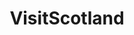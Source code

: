 ---
schema: default
title: VisitScotland
description: Non-departmental public body. Part of Scottish Government
logo: 'https://upload.wikimedia.org/wikipedia/en/6/62/Visit_Scotland_logo.png'
type:
  - Non-Departmental Public Body
portal_url: ''
org_url: 'http://www.visitscotland.com/'
twitter_handle: visitscotland
gss_code: ''
wikidata_org_qid: ''
wikidata_portal_qid: ''
wdtk_id: visitscotland
---